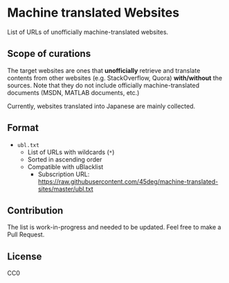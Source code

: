 # Machine translated Websites

List of URLs of unofficially machine-translated websites.

## Scope of curations

The target websites are ones that **unofficially** retrieve and translate contents from other websites (e.g. StackOverflow, Quora) **with/without** the sources.
Note that they do not include officially machine-translated documents (MSDN, MATLAB documents, etc.)

Currently, websites translated into Japanese are mainly collected.

## Format

- `ubl.txt`
    - List of URLs with wildcards (`*`)
    - Sorted in ascending order
    - Compatible with uBlacklist
        - Subscription URL: https://raw.githubusercontent.com/45deg/machine-translated-sites/master/ubl.txt

## Contribution

The list is work-in-progress and needed to be updated. Feel free to make a Pull Request.

## License

CC0